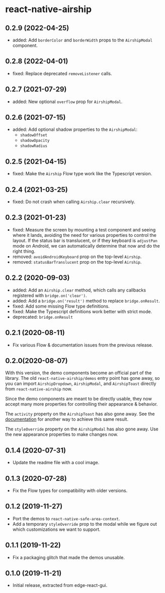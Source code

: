 # react-native-airship

## 0.2.9 (2022-04-25)

- added: Add `borderColor` and `borderWidth` props to the `AirshipModal` component.

## 0.2.8 (2022-04-01)

- fixed: Replace deprecated `removeListener` calls.

## 0.2.7 (2021-07-29)

- added: New optional `overflow` prop for `AirshipModal`.

## 0.2.6 (2021-07-15)

- added: Add optional shadow properties to the `AirshipModal`:
  - `shadowOffset`
  - `shadowOpacity`
  - `shadowRadius`

## 0.2.5 (2021-04-15)

- fixed: Make the `Airship` Flow type work like the Typescript version.

## 0.2.4 (2021-03-25)

- fixed: Do not crash when calling `Airship.clear` recursively.

## 0.2.3 (2021-01-23)

- fixed: Measure the screen by mounting a test component and seeing where it lands, avoiding the need for various properties to control the layout. If the status bar is translucent, or if they keyboard is `adjustPan` mode on Android, we can automatically determine that now and do the right thing.
- removed: `avoidAndroidKeyboard` prop on the top-level `Airship`.
- removed: `statusBarTranslucent` prop on the top-level `Airship`.

## 0.2.2 (2020-09-03)

- added: Add an `Airship.clear` method, which calls any callbacks registered with `bridge.on('clear')`.
- added: Add a `bridge.on('result')` method to replace `bridge.onResult`.
- fixed: Add some missing Flow type definitions.
- fixed: Make the Typescript definitions work better with strict mode.
- deprecated: `bridge.onResult`

## 0.2.1 (2020-08-11)

- Fix various Flow & documentation issues from the previous release.

## 0.2.0(2020-08-07)

With this version, the demo components become an official part of the library. The old `react-native-airship/demos` entry point has gone away, so you can import `AirshipDropdown`, `AirshipModal`, and `AirshipToast` directly from `react-native-airship` now.

Since the demo components are meant to be directly usable, they now accept many more properties for controlling their appearance & behavior.

The `activity` property on the `AirshipToast` has also gone away. See the [documentation](./docs/toast.md) for another way to achieve this same result.

The `styleOverride` property on the `AirshipModal` has also gone away. Use the new appearance properties to make changes now.

## 0.1.4 (2020-07-31)

- Update the readme file with a cool image.

## 0.1.3 (2020-07-28)

- Fix the Flow types for compatibility with older versions.

## 0.1.2 (2019-11-27)

- Port the demos to `react-native-safe-area-context`.
- Add a temporary `styleOverride` prop to the modal while we figure out which customizations we want to support.

## 0.1.1 (2019-11-22)

- Fix a packaging glitch that made the demos unusable.

## 0.1.0 (2019-11-21)

- Initial release, extracted from edge-react-gui.
